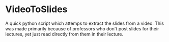 # VideoToSlides
A quick python script which attemps to extract the slides from a video. This was made primarily because of professors who don't post slides for their lectures, yet just read directly from them in their lecture.
